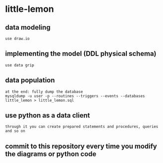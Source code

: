 # little-lemon


## data modeling
    use draw.io

## implementing the model (DDL physical schema)
    use data grip

## data population
    at the end: fully dump the database
    mysqldump -u user -p --routines --triggers --events --databases little_lemon > little_lemon.sql


## use python as a data client
    through it you can create prepared statements and procedures, queries and so on

## commit to this repository every time you modify the diagrams or python code